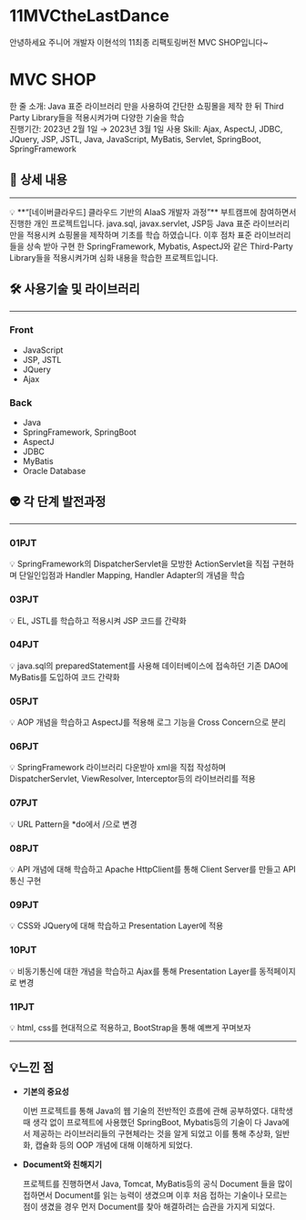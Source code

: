 # 11MVCtheLastDance
안녕하세요 주니어 개발자 이현석의 11최종 리팩토링버전 MVC SHOP입니다~

# MVC SHOP

한 줄 소개: Java 표준 라이브러리 만을 사용하여 간단한 쇼핑몰을 제작 한 뒤 Third Party Library들을 적용시켜가며 다양한 기술을 학습  
진행기간: 2023년 2월 1일 → 2023년 3월 1일
사용 Skill: Ajax, AspectJ, JDBC, JQuery, JSP, JSTL, Java, JavaScript, MyBatis, Servlet, SpringBoot, SpringFramework

## 📝 상세 내용

---

<aside>
💡 **“[네이버클라우드] 클라우드 기반의 AIaaS 개발자 과정”** 부트캠프에 참여하면서 진행한 개인 프로젝트입니다. java.sql, javax.servlet, JSP등 Java 표준 라이브러리만을 적용시켜 쇼핑몰을 제작하며 기초를 학습 하였습니다. 이후 점차 표준 라이브러리들을 상속 받아 구현 한 SpringFramework, Mybatis, AspectJ와 같은 Third-Party Library들을 적용시켜가며 심화 내용을 학습한 프로젝트입니다.

</aside>

## 🛠️  사용기술 및 라이브러리

---

### Front

- JavaScript
- JSP, JSTL
- JQuery
- Ajax

### Back

- Java
- SpringFramework, SpringBoot
- AspectJ
- JDBC
- MyBatis
- Oracle Database

## 👽  각 단계 발전과정

---


### **01PJT**

<aside>
💡 SpringFramework의 DispatcherServlet을 모방한 ActionServlet을 직접 구현하며 단일인입점과 Handler Mapping, Handler Adapter의 개념을 학습

</aside>

### 03PJT

<aside>
💡 EL, JSTL를 학습하고 적용시켜 JSP 코드를 간략화

</aside>

### 04PJT

<aside>
💡 java.sql의 preparedStatement를 사용해  데이터베이스에 접속하던 기존 DAO에 MyBatis를 도입하여 코드 간략화

</aside>

### 05PJT

<aside>
💡 AOP 개념을 학습하고 AspectJ를 적용해 로그 기능을 Cross Concern으로 분리

</aside>

### 06PJT

<aside>
💡 SpringFramework 라이브러리 다운받아 xml을 직접 작성하며 DispatcherServlet, ViewResolver, Interceptor등의 라이브러리를 적용

</aside>

### 07PJT

<aside>
💡 URL Pattern을 *do에서 /으로 변경

</aside>

### 08PJT

<aside>
💡 API 개념에 대해 학습하고 Apache HttpClient를 통해 Client Server를 만들고 API 통신 구현

</aside>

### 09PJT

<aside>
💡 CSS와 JQuery에 대해 학습하고 Presentation Layer에 적용

</aside>

### 10PJT

<aside>
💡 비동기통신에 대한 개념을 학습하고 Ajax를 통해 Presentation Layer를 동적페이지로 변경

</aside>

### 11PJT
<aside>
💡  html, css를 현대적으로 적용하고, BootStrap을 통해 예쁘게 꾸며보자
</aside>


---
## 💡느낀 점



- **기본의 중요성**
    
    이번 프로젝트를 통해 Java의 웹 기술의 전반적인 흐름에 관해 공부하였다. 대학생 때 생각 없이 프로젝트에 사용했던 SpringBoot, Mybatis등의 기술이 다 Java에서 제공하는 라이브러리들의 구현체라는 것을 알게 되었고 이를 통해 추상화, 일반화, 캡슐화 등의 OOP 개념에 대해 이해하게 되었다.
    

- **Document와 친해지기**
    
    프로젝트를 진행하면서 Java, Tomcat, MyBatis등의 공식 Document 들을 많이 접하면서 Document를 읽는 능력이 생겼으며 이후 처음 접하는 기술이나 모르는 점이 생겼을 경우 먼저 Document를 찾아 해결하려는 습관을 가지게 되었다.

